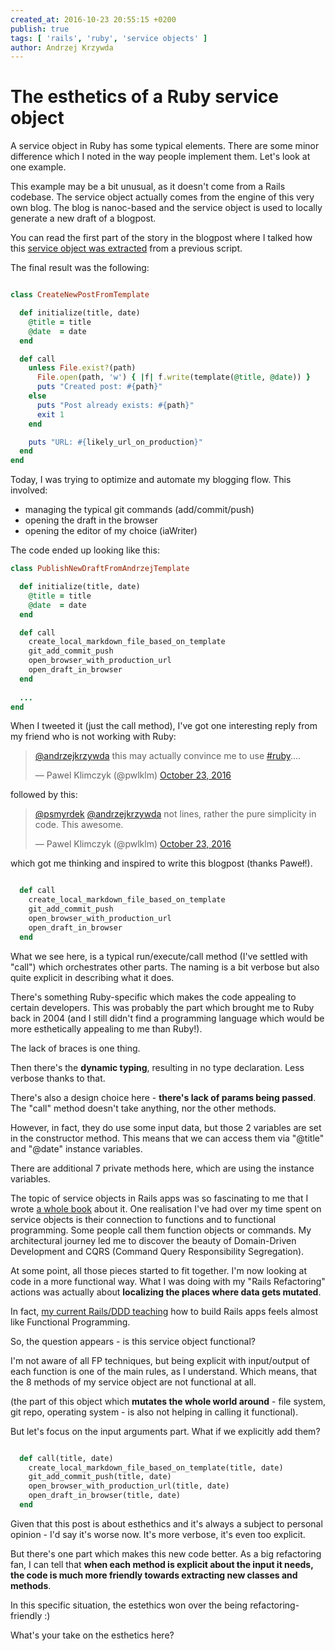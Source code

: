```yaml
---
created_at: 2016-10-23 20:55:15 +0200
publish: true
tags: [ 'rails', 'ruby', 'service objects' ]
author: Andrzej Krzywda
---
```


# The esthetics of a Ruby service object

A service object in Ruby has some typical elements. There are some minor difference which I noted in the way people implement them. Let's look at one example.

<!-- more -->

This example may be a bit unusual, as it doesn't come from a Rails codebase. The service object actually comes from the engine of this very own blog. The blog is nanoc-based and the service object is used to locally generate a new draft of a blogpost.

You can read the first part of the story in the blogpost where I talked how this [service object was extracted](http://blog.arkency.com/2015/03/extract-a-service-object-in-any-framework/) from a previous script.

The final result was the following:

```ruby

class CreateNewPostFromTemplate

  def initialize(title, date)
    @title = title
    @date  = date
  end

  def call
    unless File.exist?(path)
      File.open(path, 'w') { |f| f.write(template(@title, @date)) }
      puts "Created post: #{path}"
    else
      puts "Post already exists: #{path}"
      exit 1
    end

    puts "URL: #{likely_url_on_production}"
  end
end
```


Today, I was trying to optimize and automate my blogging flow. This involved:

- managing the typical git commands (add/commit/push) 
- opening the draft in the browser
- opening the editor of my choice (iaWriter)

The code ended up looking like this:

```ruby
class PublishNewDraftFromAndrzejTemplate

  def initialize(title, date)
    @title = title
    @date  = date
  end

  def call
    create_local_markdown_file_based_on_template
    git_add_commit_push
    open_browser_with_production_url
    open_draft_in_browser
  end
  
  ...
end
```

When I tweeted it (just the call method), I've got one interesting reply from my friend who is not working with Ruby:

<blockquote class="twitter-tweet" data-conversation="none" data-lang="en"><p lang="en" dir="ltr"><a href="https://twitter.com/andrzejkrzywda">@andrzejkrzywda</a> this may actually convince me to use <a href="https://twitter.com/hashtag/ruby?src=hash">#ruby</a>....</p>&mdash; Pawel Klimczyk (@pwlklm) <a href="https://twitter.com/pwlklm/status/790214598255382530">October 23, 2016</a></blockquote> <script async src="//platform.twitter.com/widgets.js" charset="utf-8"></script>

followed by this:

<blockquote class="twitter-tweet" data-conversation="none" data-lang="en"><p lang="en" dir="ltr"><a href="https://twitter.com/psmyrdek">@psmyrdek</a> <a href="https://twitter.com/andrzejkrzywda">@andrzejkrzywda</a> not lines, rather the pure simplicity in code. This awesome.</p>&mdash; Pawel Klimczyk (@pwlklm) <a href="https://twitter.com/pwlklm/status/790257330755661824">October 23, 2016</a></blockquote> <script async src="//platform.twitter.com/widgets.js" charset="utf-8"></script>

which got me thinking and inspired to write this blogpost (thanks Paweł!).


```ruby

  def call
    create_local_markdown_file_based_on_template
    git_add_commit_push
    open_browser_with_production_url
    open_draft_in_browser
  end
```

What we see here, is a typical run/execute/call method (I've settled with "call") which orchestrates other parts. The naming is a bit verbose but also quite explicit in describing what it does.

There's something Ruby-specific which makes the code appealing to certain developers. This was probably the part which brought me to Ruby back in 2004 (and I still didn't find a programming language which would be more esthetically appealing to me than Ruby!).

The lack of braces is one thing.

Then there's the **dynamic typing**, resulting in no type declaration. Less verbose thanks to that.

There's also a design choice here - **there's lack of params being passed**. The "call" method doesn't take anything, nor the other methods.

However, in fact, they do use some input data, but those 2 variables are set in the constructor method. This means that we can access them via "@title" and "@date" instance variables.

There are additional 7 private methods here, which are using the instance variables.

The topic of service objects in Rails apps was so fascinating to me that I wrote [a whole book](http://rails-refactoring.com) about it. One realisation I've had over my time spent on service objects is their connection to functions and to functional programming. Some people call them function objects or commands. My architectural journey led me to discover the beauty of Domain-Driven Development and CQRS (Command Query Responsibility Segregation). 

At some point, all those pieces started to fit together. I'm now looking at code in a more functional way. What I was doing with my "Rails Refactoring" actions was actually about **localizing the places where data gets mutated**.

In fact, [my current Rails/DDD teaching](http://blog.arkency.com/ddd-training/) how to build Rails apps feels almost like Functional Programming. 

So, the question appears - is this service object functional?

I'm not aware of all FP techniques, but being explicit with input/output of each function is one of the main rules, as I understand. Which means, that the 8 methods of my service object are not functional at all.

(the part of this object which **mutates the whole world around** - file system, git repo, operating system - is also not helping in calling it functional).

But let's focus on the input arguments part. What if we explicitly add them?

```ruby

  def call(title, date)
    create_local_markdown_file_based_on_template(title, date)
    git_add_commit_push(title, date)
    open_browser_with_production_url(title, date)
    open_draft_in_browser(title, date)
  end
```

Given that this post is about esthethics and it's always a subject to personal opinion - I'd say it's worse now. It's more verbose, it's even too explicit.

But there's one part which makes this new code better. As a big refactoring fan, I can tell that **when each method is explicit about the input it needs, the code is much more friendly towards extracting new classes and methods**.

In this specific situation, the estethics won over the being refactoring-friendly :)

What's your take on the esthetics here?
